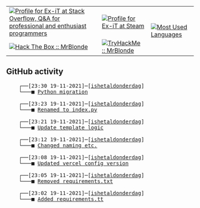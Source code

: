 <table>
    <tr>
        <td>
            <a href="https://stackoverflow.com/users/3351720/ex-it">
                <img alt="Profile for Ex-iT at Stack Overflow, Q&amp;A for professional and enthusiast programmers" src="https://stackoverflow.com/users/flair/3351720.png?theme=dark" />
            </a>
        </td>
        <td>
            <a href="https://steamcommunity.com/id/Ex-iT">
                <img alt="Profile for Ex-iT at Steam" src="https://steamcommunity-a.akamaihd.net/public/shared/images/header/globalheader_logo.png" />
            </a>
        </td>
        <td rowspan="2">
            <a href="https://github.com/Ex-iT/">
                <img alt="Most Used Languages" src="https://github-readme-stats.vercel.app/api/top-langs/?username=ex-it&layout=compact&theme=algolia" />
            </a>
        </td>
    </tr>
    <tr>
        <td>
            <a href="https://app.hackthebox.eu/profile/169430">
                <img alt="Hack The Box :: MrBlonde" src="https://www.hackthebox.eu/badge/image/169430" />
            </a>
        </td>
        <td>
            <a href="https://tryhackme.com/p/MrBlonde/">
                <img alt="TryHackMe :: MrBlonde" src="https://tryhackme-badges.s3.amazonaws.com/MrBlonde.png" />
            </a>
        </td>
    </tr>
</table>

<h2>GitHub activity</h2>

<pre>
    ┌──[23:30 19-11-2021]─[<a href="https://github.com/Ex-iT/ishetaldonderdag">ishetaldonderdag</a>]
    └───■ <a href="https://github.com/Ex-iT/ishetaldonderdag/commit/3ed8706a5c8dcbc4bceda5b54512199e8d1718e0">Python migration</a><br />
    ┌──[23:23 19-11-2021]─[<a href="https://github.com/Ex-iT/ishetaldonderdag">ishetaldonderdag</a>]
    └───■ <a href="https://github.com/Ex-iT/ishetaldonderdag/commit/c2f786864b4d603aca58c984040ee745a0e66e57">Renamed to index.py</a><br />
    ┌──[23:21 19-11-2021]─[<a href="https://github.com/Ex-iT/ishetaldonderdag">ishetaldonderdag</a>]
    └───■ <a href="https://github.com/Ex-iT/ishetaldonderdag/commit/5b192a2e59e78c1b6b1159b7bfd621a88d6995d2">Update template logic</a><br />
    ┌──[23:12 19-11-2021]─[<a href="https://github.com/Ex-iT/ishetaldonderdag">ishetaldonderdag</a>]
    └───■ <a href="https://github.com/Ex-iT/ishetaldonderdag/commit/9ce18e84820274ffa64f86bb5982b4fb95009149">Changed naming etc.</a><br />
    ┌──[23:08 19-11-2021]─[<a href="https://github.com/Ex-iT/ishetaldonderdag">ishetaldonderdag</a>]
    └───■ <a href="https://github.com/Ex-iT/ishetaldonderdag/commit/12e2dadf3cbba60f3f7565dc56923e7161cd17fe">Updated vercel config version</a><br />
    ┌──[23:05 19-11-2021]─[<a href="https://github.com/Ex-iT/ishetaldonderdag">ishetaldonderdag</a>]
    └───■ <a href="https://github.com/Ex-iT/ishetaldonderdag/commit/e09e3acdefa78e8fb1fe9a34bb13e5d1a56ed9a4">Removed requirements.txt</a><br />
    ┌──[23:02 19-11-2021]─[<a href="https://github.com/Ex-iT/ishetaldonderdag">ishetaldonderdag</a>]
    └───■ <a href="https://github.com/Ex-iT/ishetaldonderdag/commit/e40918204676313168e1bff6c8ef3a7918600709">Added requirements.tt</a><br />
</pre>